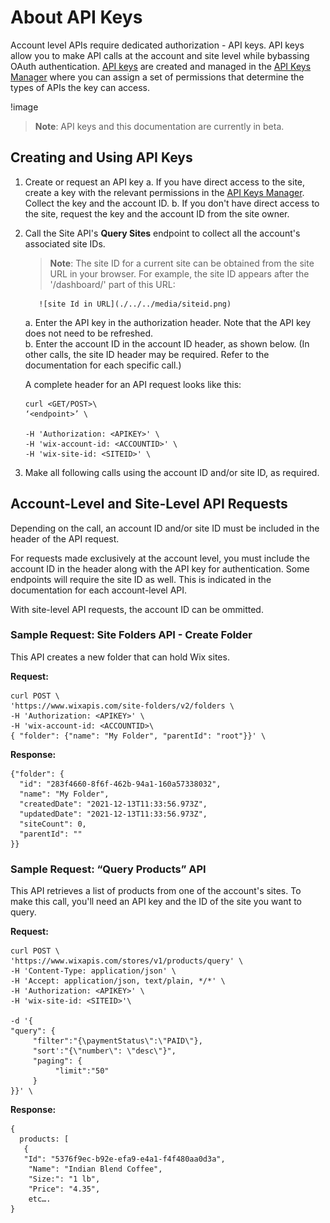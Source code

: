 # About API Keys

Account level APIs require dedicated authorization - API keys. API keys allow you to make API calls at the account and site level while bybassing OAuth authentication. 
[API keys](https://support.wix.com/en/article/about-wix-api-keys) are created and managed in the [API Keys Manager](https://manage.wix.com/account/api-keys) where you can assign a set of permissions that determine the types of APIs the key can access.

!image

> **Note**: 
> API keys and this documentation are currently in beta.

## Creating and Using API Keys

1. Create or request an API key
     a. If you have direct access to the site, create a key with the relevant permissions in the [API Keys Manager](https://manage.wix.com/account/api-keys). Collect the key and the account ID.
     b. If you don't have direct access to the site, request the key and the account ID from the site owner.
2. Call the Site API's **Query Sites** endpoint to collect all the account's associated site IDs.

     > **Note**: The site ID for a current site can be obtained from the site URL in your browser. For example, the site ID appears after the '/dashboard/' part of this URL:

          ![site Id in URL](./../../media/siteid.png)
     

     a. Enter the API key in the authorization header. Note that the API key does not need to be refreshed.  
     b. Enter the account ID in the account ID header, as shown below. (In other calls, the site ID header may be required. Refer to the documentation for each specific call.)

     A complete header for an API request looks like this:

     ```
     curl <GET/POST>\
     ‘<endpoint>’ \

     -H 'Authorization: <APIKEY>' \
     -H 'wix-account-id: <ACCOUNTID>' \
     -H 'wix-site-id: <SITEID>' \
     ```
3. Make all following calls using the account ID and/or site ID, as required.

## Account-Level and Site-Level API Requests
     
Depending on the call, an account ID and/or site ID must be included in the header of the API request.

For requests made exclusively at the account level, you must include the account ID in the header along with the API key for authentication. Some endpoints will require the site ID as well. This is indicated in the documentation for each account-level API.

With site-level API requests, the account ID can be ommitted.

### Sample Request: Site Folders API - Create Folder

This API creates a new folder that can hold Wix sites. 

**Request:**

```
curl POST \
'https://www.wixapis.com/site-folders/v2/folders \
-H 'Authorization: <APIKEY>' \
-H 'wix-account-id: <ACCOUNTID>\
{ "folder": {"name": "My Folder", "parentId": "root"}}' \
```

**Response:**

```
{"folder": {
  "id": "283f4660-8f6f-462b-94a1-160a57338032",
  "name": "My Folder",
  "createdDate": "2021-12-13T11:33:56.973Z",
  "updatedDate": "2021-12-13T11:33:56.973Z",
  "siteCount": 0,
  "parentId": ""
}} 
```

### Sample Request: “Query Products” API

This API retrieves a list of products from one of the account's sites. To make this call, you'll need an API key and the ID of the site you want to query.

**Request:**

```
curl POST \
'https://www.wixapis.com/stores/v1/products/query' \
-H 'Content-Type: application/json' \
-H 'Accept: application/json, text/plain, */*' \
-H 'Authorization: <APIKEY>' \
-H 'wix-site-id: <SITEID>'\

-d '{
"query": {
     "filter":"{\paymentStatus\":\"PAID\"},
     "sort':"{\"number\": \"desc\"}",
     "paging": {
          "limit":"50"
     }
}}' \
```

**Response:**

```json:
{
  products: [
   {
   "Id": "5376f9ec-b92e-efa9-e4a1-f4f480aa0d3a",
    "Name": "Indian Blend Coffee",
    "Size:": "1 lb",
    "Price": "4.35",
    etc….
}
```

